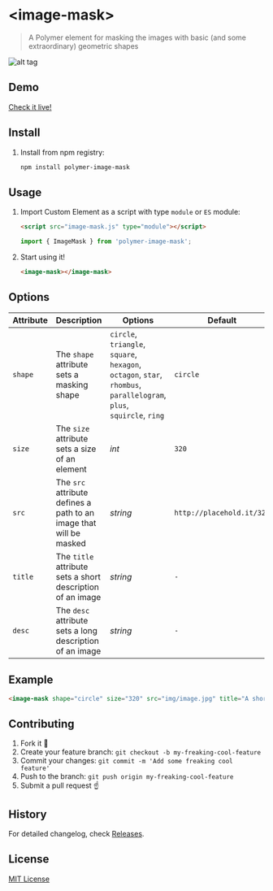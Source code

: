 # &lt;image-mask&gt;

> A Polymer element for masking the images with basic (and some extraordinary) geometric shapes

![alt tag](http://www.hejty.com/github/image-mask-circle-320.png)

## Demo

[Check it live!](http://hejty.github.io/demos/image-mask/)


## Install

1. Install from npm registry:

    ```sh
    npm install polymer-image-mask
    ```

## Usage

1. Import Custom Element as a script with type `module` or `ES` module:

    ```html
    <script src="image-mask.js" type="module"></script>
    ```


    ```js
    import { ImageMask } from 'polymer-image-mask';
    ```

2. Start using it!

    ```html
    <image-mask></image-mask>
    ```

## Options

Attribute       | Description                                                           | Options       | Default               
---             | ---                                                                   | ---           | ---                          
`shape`         | The `shape` attribute sets a masking shape                            | `circle`, `triangle`, `square`, `hexagon`, `octagon`, `star`, `rhombus`, `parallelogram`, `plus`, `squircle`, `ring`                               | `circle`
`size`          | The `size` attribute sets a size of an element                        | *int*         | `320`
`src`           | The `src` attribute defines a path to an image that will be masked    | *string*      | `http://placehold.it/320`
`title`         | The `title` attribute sets a short description of an image            | *string*      | `-`
`desc`          | The `desc` attribute sets a long description of an image              | *string*      | `-`

## Example

```html
<image-mask shape="circle" size="320" src="img/image.jpg" title="A short description of an image" desc="A long description of an image"></image-mask>
```

## Contributing

1. Fork it 🍴
2. Create your feature branch: `git checkout -b my-freaking-cool-feature`
3. Commit your changes: `git commit -m 'Add some freaking cool feature'`
4. Push to the branch: `git push origin my-freaking-cool-feature`
5. Submit a pull request ☝️

## History

For detailed changelog, check [Releases](https://github.com/hejty/image-mask/releases).

## License

[MIT License](http://opensource.org/licenses/MIT)

